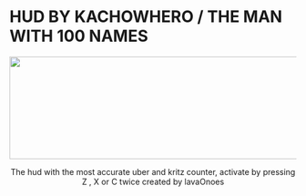 # HUD BY KACHOWHERO / THE MAN WITH 100 NAMES

<p align="center">
    <img width="690" height="180" src="https://i.imgur.com/VNqseiA.png">
</p>

<p align="center">
    The hud with the most accurate uber and kritz counter, activate by pressing Z , X or C twice  
    created by lavaOnoes
</p>
